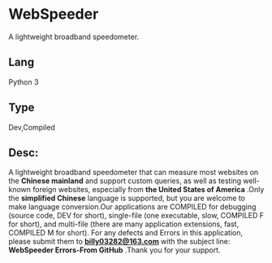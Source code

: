 # WebSpeeder
A lightweight broadband speedometer.

## Lang

Python 3

## Type

Dev,Compiled

## Desc:

A lightweight broadband speedometer that can measure most websites on the **Chinese mainland** and support custom queries, as well as testing well-known foreign websites, especially from **the United States of America** .Only the **simplified Chinese** language is supported, but you are welcome to make language conversion.Our applications are COMPILED for debugging (source code, DEV for short), single-file (one executable, slow, COMPILED F for short), and multi-file (there are many application extensions, fast, COMPILED M for short).
For any defects and Errors in this application, please submit them to **billy03282@163.com** with the subject line: **WebSpeeder Errors-From GitHub** .Thank you for your support.
